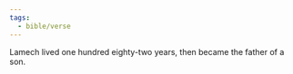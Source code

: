 ```yaml
---
tags:
  - bible/verse
---
```

Lamech lived one hundred eighty-two years, then became the father of a son.